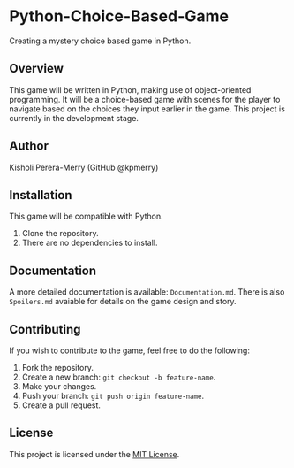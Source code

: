 # Python-Choice-Based-Game
Creating a mystery choice based game in Python.
## Overview
This game will be written in Python, making use of object-oriented programming. It will be a choice-based game with scenes for the player to navigate based on the choices they input earlier in the game. This project is currently in the development stage. 
## Author
Kisholi Perera-Merry (GitHub @kpmerry)
## Installation
This game will be compatible with Python.
1. Clone the repository.
2. There are no dependencies to install.
## Documentation
A more detailed documentation is available: `Documentation.md`. There is also `Spoilers.md` avaiable for details on the game design and story.
## Contributing
If you wish to contribute to the game, feel free to do the following:
1. Fork the repository.
2. Create a new branch: `git checkout -b feature-name`.
3. Make your changes.
4. Push your branch: `git push origin feature-name`.
5. Create a pull request.
## License
This project is licensed under the [MIT License](LICENSE).
